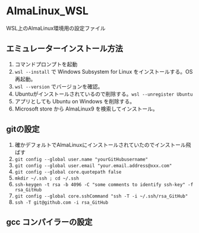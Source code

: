 # AlmaLinux_WSL
WSL上のAlmaLinux環境用の設定ファイル

## エミュレーターインストール方法
1. コマンドプロンプトを起動
2. ```wsl --install``` で Windows Subsystem for Linux をインストールする。OS再起動。
3. ```wsl --version``` でバージョンを確認。
4. Ubuntuがインストールされているので削除する。```wsl --unregister Ubuntu```
5. アプリとしても Ubuntu on Windows を削除する。
6. Microsoft store から AlmaLinux9 を検索してインストール。

## gitの設定
1. 確かデフォルトでAlmaLinuxにインストールされていたのでインストール飛ばす
2. ```git config --global user.name "yourGitHubusername"```
3. ```git config --global user.email "your.email.address@xxx.com"```
4. ```git config --global core.quotepath false```
5. ```mkdir ~/.ssh ; cd ~/.ssh```
6. ```ssh-keygen -t rsa -b 4096 -C "some comments to identify ssh-key" -f rsa_GitHub```
7. ```git config --global core.sshCommand "ssh -T -i ~/.ssh/rsa_GitHub"```
8. ```ssh -T git@github.com -i rsa_GitHub```

## gcc コンパイラーの設定


